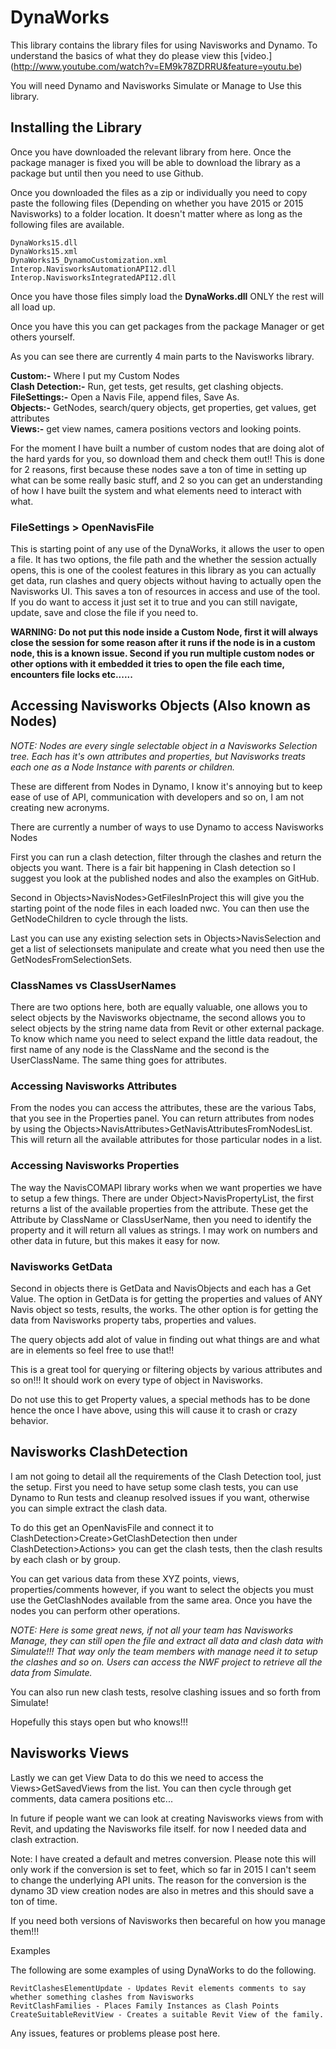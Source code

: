 DynaWorks
===========

This library contains the library files for using Navisworks and Dynamo. To understand the basics of what they do please view this [video.] (http://www.youtube.com/watch?v=EM9k78ZDRRU&feature=youtu.be)

You will need Dynamo and Navisworks Simulate or Manage to Use this library. 

<h2>Installing the Library</h2>
Once you have downloaded the relevant library from here. Once the package manager is fixed you will be able to download the library as a package but until then you need to use Github.

Once you downloaded the files as a zip or individually you need to copy paste the following files (Depending on whether you have 2015 or 2015 Navisworks) to a folder location. It doesn't matter where as long as the following files are available.

    DynaWorks15.dll
    DynaWorks15.xml
    DynaWorks15_DynamoCustomization.xml
    Interop.NavisworksAutomationAPI12.dll
    Interop.NavisworksIntegratedAPI12.dll

Once you have those files simply load the <b>DynaWorks.dll</b> ONLY the rest will all load up.

Once you have this you can get packages from the package Manager or get others yourself.



As you can see there are currently 4 main parts to the Navisworks library.

<b>Custom:-</b> Where I put my Custom Nodes <br>
<b>Clash Detection:-</b> Run, get tests, get results, get clashing objects.<br>
<b>FileSettings:-</b> Open a Navis File, append files, Save As.<br>
<b>Objects:-</b> GetNodes, search/query objects, get properties, get values, get attributes<br>
<b>Views:-</b> get view names, camera positions vectors and looking points.<br>



For the moment I have built a number of custom nodes that are doing alot of the hard yards for you, so download them and check them out!! This is done for 2 reasons, first because these nodes save a ton of time in setting up what can be some really basic stuff, and 2 so you can get an understanding of how I have built the system and what elements need to interact with what.


<h3>FileSettings > OpenNavisFile</h3>
This is starting point of any use of the DynaWorks, it allows the user to open a file.
It has two options, the file path and the whether the session actually opens, this is one of the coolest features in this library as you can actually get data, run clashes and query objects without having to actually open the Navisworks UI. This saves a ton of resources in access and use of the tool.
If you do want to access it just set it to true and you can still navigate, update, save and close the file if you need to.



<b>WARNING: Do not put this node inside a Custom Node, first it will always close the session for some reason after it runs if the node is in a custom node, this is a known issue. Second if you run multiple custom nodes or other options with it embedded it tries to open the file each time, encounters file locks etc......</b>


<h2>Accessing Navisworks Objects (Also known as Nodes)</h2>
<i>NOTE: Nodes are every single selectable object in a Navisworks Selection tree. Each has it's own attributes and properties, but Navisworks treats each one as a Node Instance with parents or children.</i>

These are different from Nodes in Dynamo, I know it's annoying but to keep ease of use of API, communication with developers and so on, I am not creating new acronyms. 

There are currently a number of ways to use Dynamo to access Navisworks Nodes

First you can run a clash detection, filter through the clashes and return the objects you want. There is a fair bit happening in Clash detection so I suggest you look at the published nodes and also the examples on GitHub.

Second in Objects>NavisNodes>GetFilesInProject this will give you the starting point of the node files in each loaded nwc. You can then use the GetNodeChildren to cycle through the lists.

Last you can use any existing selection sets in Objects>NavisSelection and get a list of selectionsets manipulate and create what you need then use the GetNodesFromSelectionSets.

<h3>ClassNames vs ClassUserNames</h3>
There are two options here, both are equally valuable, one allows you to select objects by the Navisworks objectname, the second allows you to select objects by the string name data from Revit or other external package.
To know which name you need to select expand the little data readout, the first name of any node is the ClassName and the second is the UserClassName. The same thing goes for attributes.



<h3>Accessing Navisworks Attributes</h3>
From the nodes you can access the attributes, these are the various Tabs, that you see in the Properties panel. You can return attributes from nodes by using the Objects>NavisAttributes>GetNavisAttributesFromNodesList. This will return all the available attributes for those particular nodes in a list.

<h3>Accessing Navisworks Properties</h3>
The way the NavisCOMAPI library works when we want properties we have to setup a few things.
There are under Object>NavisPropertyList, the first returns a list of the available properties from the attribute.
These get the Attribute by ClassName or ClassUserName, then you need to identify the property and it will return all values as strings. I may work on numbers and other data in future, but this makes it easy for now.

<h3>Navisworks GetData</h3>
Second in objects there is GetData and NavisObjects and each has a Get Value. The option in GetData is for getting the properties and values of ANY Navis object so tests, results, the works. The other option is for getting the data from Navisworks property tabs, properties and values.

The query objects add alot of value in finding out what things are and what are in elements so feel free to use that!!

This is a great tool for querying or filtering objects by various attributes and so on!!!
It should work on every type of object in Navisworks.

Do not use this to get Property values, a special methods has to be done hence the once I have above, using this will cause it to crash or crazy behavior.

<h2>Navisworks ClashDetection</h2>
I am not going to detail all the requirements of the Clash Detection tool, just the setup.
First you need to have setup some clash tests, you can use Dynamo to Run tests and cleanup resolved issues if you want, otherwise you can simple extract the clash data.

To do this get an OpenNavisFile and connect it to ClashDetection>Create>GetClashDetection then under ClashDetection>Actions> you can get the clash tests, then the clash results by each clash or by group.

You can get various data from these XYZ points, views, properties/comments however, if you want to select the objects you must use the GetClashNodes available from the same area. Once you have the nodes you can perform other operations.

<i>NOTE: Here is some great news, if not all your team has Navisworks Manage, they can still open the file and extract all data and clash data with Simulate!!! That way only the team members with manage need it to setup the clashes and so on. Users can access the NWF project to retrieve all the data from Simulate.</i>

You can also run new clash tests, resolve clashing issues and so forth from Simulate!

Hopefully this stays open but who knows!!!

<h2>Navisworks Views</h2>
Lastly we can get View Data to do this we need to access the Views>GetSavedViews from the list.
You can then cycle through get comments, data camera positions etc...

In future if people want we can look at creating Navisworks views from with Revit, and updating the Navisworks file itself. for now I needed data and clash extraction.

Note: I have created a default and metres conversion. Please note this will only work if the conversion is set to feet, which so far in 2015 I can't seem to change the underlying API units. The reason for the conversion is the dynamo 3D view creation nodes are also in metres and this should save a ton of time.


If you need both versions of Navisworks then becareful on how you manage them!!!

Examples

The following are some examples of using DynaWorks to do the following.

    RevitClashesElementUpdate - Updates Revit elements comments to say whether something clashes from Navisworks
    RevitClashFamilies - Places Family Instances as Clash Points
    CreateSuitableRevitView - Creates a suitable Revit View of the family.


Any issues, features or problems please post here.
